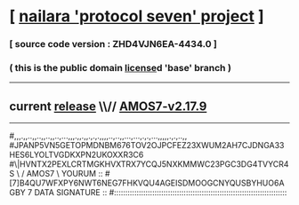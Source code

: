 
# [ [nailara 'protocol seven' project](http://nailara.network/) ]

### [ source code version : ZHD4VJN6EA-4434.0 ]

### ( this is the public domain [license](../license)d 'base' branch )
---
## current [release](https://github.com/nailara-technologies/protocol-7/releases) \\\\// [AMOS7-v2.17.9](https://github.com/nailara-technologies/protocol-7/releases/tag/AMOS7-v2.17.9)
---

#,,,.,,..,,..,,..,,..,...,,,.,,.,,.,.,.,,,,..,..,,...,...,.,.,...,,,,,.,.,..,,
#JPANP5VN5GETOPMDNBM676TOV2OJPCFEZ23XWUM2AH7CJDNGA33HES6LYOLTVGDKXPN2UKOXXR3C6
#\\\|HVNTX2PEXLCRTMGKHVXTRX7YCQJ5NXKMMWC23PGC3DG4TVYCR4S \ / AMOS7 \ YOURUM ::
#\[7]B4QU7WFXPY6NWT6NEG7FHKVQU4AGEISDMOOGCNYQUSBYHUO6AGBY 7  DATA SIGNATURE ::
#:::::::::::::::::::::::::::::::::::::::::::::::::::::::::::::::::::::::::::::
